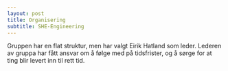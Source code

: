 ```yaml
---
layout: post
title: Organisering
subtitle: SHE-Engineering
---
```


Gruppen har en flat struktur, men har valgt Eirik Hatland som leder. Lederen av gruppa har fått ansvar om å følge med på tidsfrister, og å sørge for at ting blir levert inn til rett tid. 
